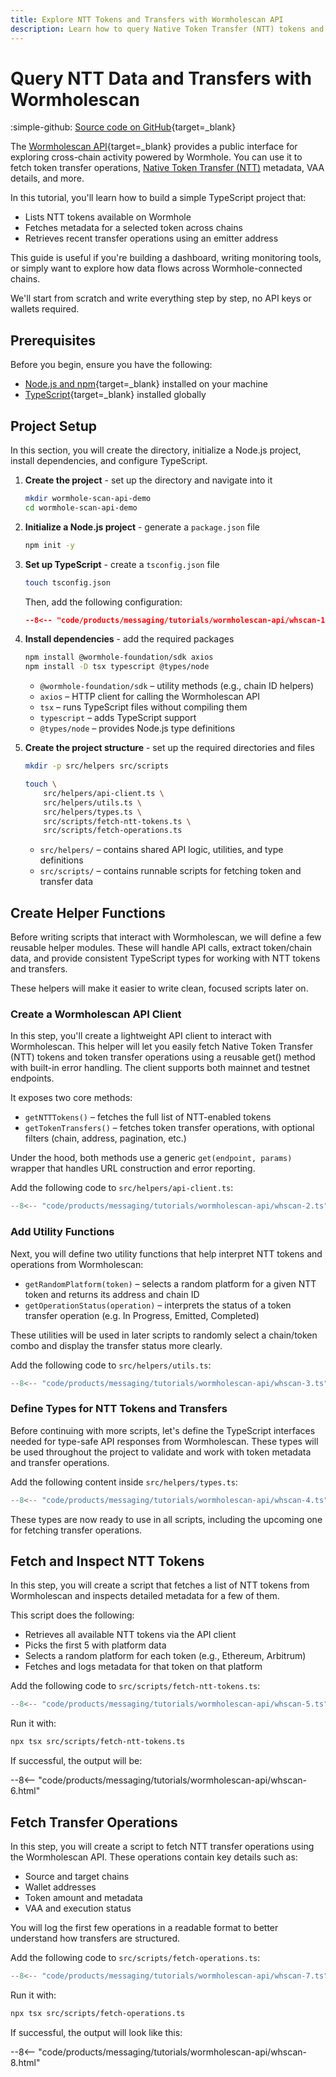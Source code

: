 ```yaml
---
title: Explore NTT Tokens and Transfers with Wormholescan API
description: Learn how to query Native Token Transfer (NTT) tokens and transfer operations using the Wormholescan API.
---
```


# Query NTT Data and Transfers with Wormholescan

:simple-github: [Source code on GitHub](https://github.com/wormhole-foundation/demo-wormholescan-api){target=\_blank}

The [Wormholescan API](https://wormholescan.io/#/developers/api-doc){target=\_blank} provides a public interface for exploring cross-chain activity powered by Wormhole. You can use it to fetch token transfer operations, [Native Token Transfer (NTT)](/docs/products/native-token-transfers/overview/) metadata, VAA details, and more.

In this tutorial, you'll learn how to build a simple TypeScript project that:

 - Lists NTT tokens available on Wormhole
 - Fetches metadata for a selected token across chains
 - Retrieves recent transfer operations using an emitter address

This guide is useful if you're building a dashboard, writing monitoring tools, or simply want to explore how data flows across Wormhole-connected chains.

We'll start from scratch and write everything step by step, no API keys or wallets required.

## Prerequisites

Before you begin, ensure you have the following:

 - [Node.js and npm](https://docs.npmjs.com/downloading-and-installing-node-js-and-npm){target=\_blank} installed on your machine
 - [TypeScript](https://www.typescriptlang.org/download/){target=\_blank} installed globally

## Project Setup

In this section, you will create the directory, initialize a Node.js project, install dependencies, and configure TypeScript.

1. **Create the project** - set up the directory and navigate into it

    ```bash
    mkdir wormhole-scan-api-demo
    cd wormhole-scan-api-demo
    ```

2. **Initialize a Node.js project** - generate a `package.json` file

    ```bash
    npm init -y
    ```

3. **Set up TypeScript** - create a `tsconfig.json` file

    ```bash
    touch tsconfig.json
    ```

    Then, add the following configuration:

    ```json title="tsconfig.json"
    --8<-- "code/products/messaging/tutorials/wormholescan-api/whscan-1.json"
    ```

4. **Install dependencies** - add the required packages

    ```bash
    npm install @wormhole-foundation/sdk axios
    npm install -D tsx typescript @types/node
    ```

     - `@wormhole-foundation/sdk` – utility methods (e.g., chain ID helpers)
     - `axios` – HTTP client for calling the Wormholescan API
     - `tsx` – runs TypeScript files without compiling them
     - `typescript` – adds TypeScript support
     - `@types/node` – provides Node.js type definitions

5. **Create the project structure** - set up the required directories and files

    ```bash
    mkdir -p src/helpers src/scripts

    touch \
        src/helpers/api-client.ts \
        src/helpers/utils.ts \
        src/helpers/types.ts \
        src/scripts/fetch-ntt-tokens.ts \
        src/scripts/fetch-operations.ts
    ```

     - `src/helpers/` – contains shared API logic, utilities, and type definitions
     - `src/scripts/` – contains runnable scripts for fetching token and transfer data

## Create Helper Functions

Before writing scripts that interact with Wormholescan, we will define a few reusable helper modules. These will handle API calls, extract token/chain data, and provide consistent TypeScript types for working with NTT tokens and transfers.

These helpers will make it easier to write clean, focused scripts later on.

### Create a Wormholescan API Client

In this step, you'll create a lightweight API client to interact with Wormholescan. This helper will let you easily fetch Native Token Transfer (NTT) tokens and token transfer operations using a reusable get() method with built-in error handling. The client supports both mainnet and testnet endpoints.

It exposes two core methods:

 - `getNTTTokens()` – fetches the full list of NTT-enabled tokens
 - `getTokenTransfers()` – fetches token transfer operations, with optional filters (chain, address, pagination, etc.)

Under the hood, both methods use a generic `get(endpoint, params)` wrapper that handles URL construction and error reporting.

Add the following code to `src/helpers/api-client.ts`:

```typescript title="src/helpers/api-client.ts"
--8<-- "code/products/messaging/tutorials/wormholescan-api/whscan-2.ts"
```

### Add Utility Functions

Next, you will define two utility functions that help interpret NTT tokens and operations from Wormholescan:

 - `getRandomPlatform(token)` – selects a random platform for a given NTT token and returns its address and chain ID
 - `getOperationStatus(operation)` – interprets the status of a token transfer operation (e.g. In Progress, Emitted, Completed)

These utilities will be used in later scripts to randomly select a chain/token combo and display the transfer status more clearly.

Add the following code to `src/helpers/utils.ts`:

```typescript title="src/helpers/utils.ts"
--8<-- "code/products/messaging/tutorials/wormholescan-api/whscan-3.ts"
```

### Define Types for NTT Tokens and Transfers

Before continuing with more scripts, let's define the TypeScript interfaces needed for type-safe API responses from Wormholescan. These types will be used throughout the project to validate and work with token metadata and transfer operations.

Add the following content inside `src/helpers/types.ts`:

```typescript title="src/helpers/types.ts"
--8<-- "code/products/messaging/tutorials/wormholescan-api/whscan-4.ts"
```

These types are now ready to use in all scripts, including the upcoming one for fetching transfer operations.

## Fetch and Inspect NTT Tokens

In this step, you will create a script that fetches a list of NTT tokens from Wormholescan and inspects detailed metadata for a few of them.

This script does the following:
 - Retrieves all available NTT tokens via the API client
 - Picks the first 5 with platform data
 - Selects a random platform for each token (e.g., Ethereum, Arbitrum)
 - Fetches and logs metadata for that token on that platform

Add the following code to `src/scripts/fetch-ntt-tokens.ts`:

```typescript title="src/scripts/fetch-ntt-tokens.ts"
--8<-- "code/products/messaging/tutorials/wormholescan-api/whscan-5.ts"
```

Run it with:

```bash
npx tsx src/scripts/fetch-ntt-tokens.ts
```

If successful, the output will be:

--8<-- "code/products/messaging/tutorials/wormholescan-api/whscan-6.html"

## Fetch Transfer Operations

In this step, you will create a script to fetch NTT transfer operations using the Wormholescan API. These operations contain key details such as:

 - Source and target chains
 - Wallet addresses
 - Token amount and metadata
 - VAA and execution status

You will log the first few operations in a readable format to better understand how transfers are structured.

Add the following code to `src/scripts/fetch-operations.ts`:

```typescript title="src/scripts/fetch-operations.ts"
--8<-- "code/products/messaging/tutorials/wormholescan-api/whscan-7.ts"
```

Run it with:

```bash
npx tsx src/scripts/fetch-operations.ts
```

If successful, the output will look like this:

--8<-- "code/products/messaging/tutorials/wormholescan-api/whscan-8.html"